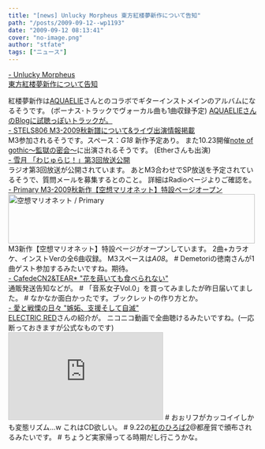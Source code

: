 ```yaml
---
title: "[news] Unlucky Morpheus 東方紅楼夢新作について告知"
path: "/posts/2009-09-12--wp1193"
date: "2009-09-12 08:13:41"
cover: "no-image.png"
author: "stfate"
tags: ["ニュース"]
---
```


<style type="text/css">
<!--
p {white-space: pre-wrap};
-->
</style>

<a  href="http://sound.jp/ankimo/" target="_blank">- Unlucky Morpheus 東方紅楼夢新作について告知</a>
<div >紅楼夢新作は<a href="http://www.k4.dion.ne.jp/~aquaelie/" target="_blank">AQUAELIE</a>さんとのコラボでギターインストメインのアルバムになるそうです。
(ボーナス･トラックでヴォーカル曲も1曲収録予定)
<a href="http://xi-diary.cocolog-nifty.com/blog/" target="_blank">AQUAELIEさんのBlogに試聴っぽいトラックが。</a></div>
<a  href="http://www.stels806.com/" target="_blank">- STELS806 M3-2009秋新譜について&ライヴ出演情報掲載</a>
<div >M3参加されるそうです。スペース：<em>G18</em>
新作予定あり。
また10.23開催<a href="http://ip.tosp.co.jp/i.asp?I=kangoku1111" target="_blank">note of gothic～監獄の密会～</a>に出演されるそうです。
(Etherさんも出演)</div>
<a  href="http://aonokioku.sakura.ne.jp/setsugetsu/" target="_blank">- 雪月 「わじゅらじ！」第3回放送公開</a>
<div >ラジオ第3回放送が公開されています。
あとM3合わせでSP放送を予定されているそうで、質問メールを募集するとのこと。
詳細はRadioページよりご確認を。</div>
<a  href="http://primary-yuiko.com/4th_single/marionette/" target="_blank">- Primary M3-2009秋新作【空想マリオネット】特設ページオープン</a>
<div ><a href="http://primary-yuiko.com/4th_single/marionette/" target="_blank"><img src="http://primary-yuiko.com/4th_single/marionette/marionette_bn-001.jpg" border="0"  WIDTH="500" HEIGHT="100" alt="空想マリオネット / Primary"></a>
M3新作【空想マリオネット】特設ページがオープンしています。
2曲+カラオケ、インストVerの全6曲収録。
M3スペースは<em>A08</em>。
# Demetoriの徳南さんが1曲ゲスト参加するみたいですね。期待。</div>
<a  href="http://homepage2.nifty.com/cn2/" target="_blank">- CafedeCN2&TEAR* "花を蒔いても食べられない"</a>
<div >通販発送告知などが。
# 「音系女子Vol.0」を買ってみましたが昨日届いてました。
# なかなか面白かったです。ブックレットの作り方とか。</div>
<a  href="http://cobhc.blog40.fc2.com/" target="_blank">- 愛と戦慄の日々 "嫉妬、支援そして自滅"</a>
<div ><a href="http://punya.jp/keikoku/" target="_blank">ELECTRIC RED</a>さんの紹介が。
ニコニコ動画で全曲聴けるみたいですね。(一応断っておきますが公式なものです)
<iframe width="312" height="176" src="http://ext.nicovideo.jp/thumb/sm8178159" scrolling="no" style="border:solid 1px #CCC;" frameborder="0"><a href="http://www.nicovideo.jp/watch/sm8178159">【ニコニコ動画】【東方メタルアレンジ】RED HAZARD DEMO【紅のひろば2】</a></iframe>
# おぉリフがカッコイイしかも変態リズム…w これはCD欲しい。
# 9.22の<a href="http://www.puniket.com/aka/" target="_blank">紅のひろば2</a>@都産貿で頒布されるみたいです。
# ちょうど実家帰ってる時期だし行こうかな。</div>
